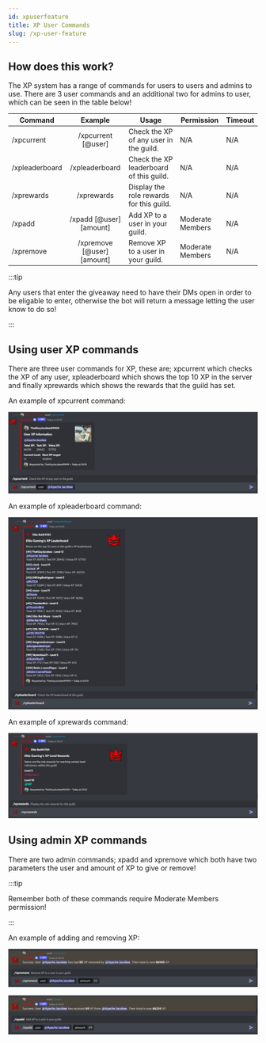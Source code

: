 ```yaml
---
id: xpuserfeature
title: XP User Commands
slug: /xp-user-feature
---
```


## How does this work?

The XP system has a range of commands for users to users and admins to use. There are 3 user commands and an additional two for admins to user, which can be seen in the table below!

| Command        |    Example    |  Usage  |  Permission  |  Timeout  |
| -------------  | :-----------: | -----  |  ----------  |  -------  |
| /xpcurrent        | /xpcurrent [@user] | Check the XP of any user in the guild. | N/A | N/A |
| /xpleaderboard        | /xpleaderboard | Check the XP leaderboard of this guild. | N/A | N/A |
| /xprewards        | /xprewards | Display the role rewards for this guild. | N/A | N/A |
| /xpadd        | /xpadd [@user] [amount] | Add XP to a user in your guild. | Moderate Members | N/A |
| /xpremove        | /xpremove [@user] [amount] | Remove XP to a user in your guild. | Moderate Members | N/A |

:::tip

Any users that enter the giveaway need to have their DMs open in order to be eligable to enter, otherwise the bot will return a message letting the user know to do so!

:::

## Using user XP commands

There are three user commands for XP, these are; xpcurrent which checks the XP of any user, xpleaderboard which shows the top 10 XP in the server and finally xprewards which shows the rewards that the guild has set.

An example of xpcurrent command:

![img](../static/img/xp-current-example.png)

An example of xpleaderboard command:

![img](../static/img/xp-leaderboard-example.png)

An example of xprewards command:

![img](../static/img/xp-rewards-example.png)

## Using admin XP commands

There are two admin commands; xpadd and xpremove which both have two parameters the user and amount of XP to give or remove!

:::tip

Remember both of these commands require Moderate Members permission!

:::

An example of adding and removing XP:

![img](../static/img/xp-remove-example.png)

![img](../static/img/xp-add-example.png)